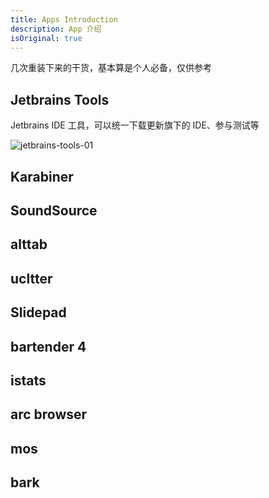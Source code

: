 ```yaml
---
title: Apps Introduction
description: App 介绍
isOriginal: true
---
```


几次重装下来的干货，基本算是个人必备，仅供参考

## Jetbrains Tools

Jetbrains IDE 工具，可以统一下载更新旗下的 IDE、参与测试等

![jetbrains-tools-01](https://cdn.alomerry.com/blog/assets/img/posts/apps-intro-jetbrains-tools-01.jpg)

## Karabiner

## SoundSource

## alttab

## ucltter

## Slidepad

## bartender 4

## istats

## arc browser

## mos

## bark